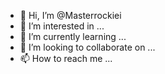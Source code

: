 - 👋 Hi, I’m @Masterrockiei
- 👀 I’m interested in ...
- 🌱 I’m currently learning ...
- 💞️ I’m looking to collaborate on ...
- 📫 How to reach me ...

<!---
Masterrockiei/Masterrockiei is a ✨ special ✨ repository because its `README.md` (this file) appears on your GitHub profile.
You can click the Preview link to take a look at your changes.
--->
